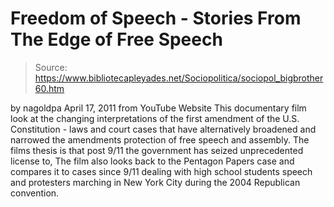 # Freedom of Speech - Stories From The Edge of Free Speech

> Source: https://www.bibliotecapleyades.net/Sociopolitica/sociopol_bigbrother60.htm

by
nagoldpa
April 17, 2011
from
YouTube Website
This documentary film
look at the changing interpretations of the first amendment of the U.S.
Constitution - laws and court cases that have alternatively broadened and
narrowed the amendments protection of free speech and assembly.
The films thesis is that post 9/11 the government has seized unprecedented
license to,
The film also looks back to the
Pentagon Papers case and compares it to
cases since
9/11 dealing with high school students speech and protesters
marching in New York City during the 2004 Republican convention.
